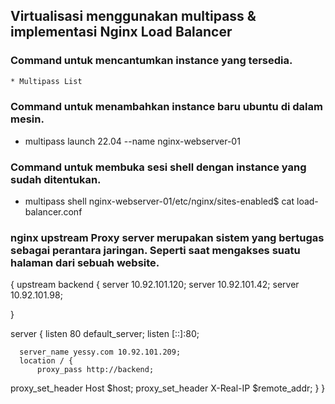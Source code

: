 ## Virtualisasi menggunakan multipass & implementasi Nginx Load Balancer 

### Command untuk mencantumkan instance yang tersedia.
``` bash
* Multipass List
```
### Command untuk menambahkan instance baru ubuntu di dalam mesin.
* multipass launch 22.04 --name nginx-webserver-01
### Command untuk membuka sesi shell dengan instance yang sudah ditentukan.
* multipass shell  nginx-webserver-01/etc/nginx/sites-enabled$ cat load-balancer.conf 
### nginx upstream Proxy server merupakan sistem yang bertugas sebagai perantara jaringan. Seperti saat mengakses suatu halaman dari sebuah website.

{
   upstream backend {
      server 10.92.101.120; 
      server 10.92.101.42;
      server 10.92.101.98;
     
   }


   server {
      listen 80 default_server;
      listen [::]:80; 
      
      server_name yessy.com 10.92.101.209;
      location / {
          proxy_pass http://backend;
   proxy_set_header Host $host;
        proxy_set_header X-Real-IP $remote_addr;
      }
   }
